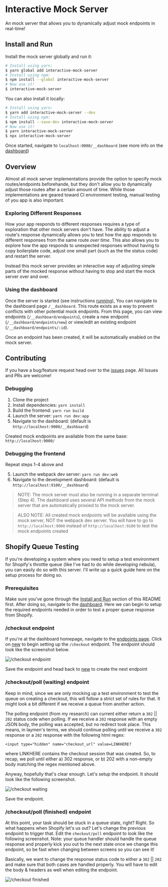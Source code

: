 # Interactive Mock Server

An mock server that allows you to dynamically adjust mock endpoints in real-time!

## Install and Run

Install the mock server globally and run it:
```sh
# Install using yarn:
$ yarn global add interactive-mock-server
# Install using npm:
$ npm install --global interactive-mock-server
# Now use it!
$ interactive-mock-server
```

You can also install it locally:
```sh
# Install using yarn:
$ yarn add interactive-mock-server --dev
# Install using npm:
$ npm install --save-dev interactive-mock-server
# Now use it!
$ yarn interactive-mock-server
$ npx interactive-mock-server
```

Once started, navigate to `localhost:9000/__dashboard` (see more info on the [dashboard](#using-the-dashboard))

## Overview

Almost all mock server implementations provide the option to specify mock routes/endpoints 
beforehande, but they don't allow you to dynamically adjust those routes after a certain 
amount of time. While those implementations are geared toward CI environment testing, manual 
testing of you app is also important.

### Exploring Different Responses

How your app responds to different responses requires a type of exploration that other mock 
servers don't have. The ability to adjust a route's response dynamically allows you to test 
how the app responds to different responses from the same route _over time_. This also allows 
you to explore how the app responds to unexpected responses without having to copy boilerplate 
code, adjust one small part (such as the the status code) and restart the server. 

Instead this mock server provides an interactive way of adjusting simple parts of the mocked 
response without having to stop and start the mock server over and over.

### Using the dashboard

Once the server is started (see instructions [running](#install-and-run)), You can navigate to the
dashboard page `/__dashboard`. This route exists as a way to prevent conflicts with other 
potential mock endpoints. From this page, you can view endpoints (`/__dashboard/endpoints`), 
create a new endpoint (`/__dashboard/endpoints/new`) or view/edit an existing endpoint 
(`/__dashboard/endpoints/:id`). 

Once an endpoint has been created, it will be automatically enabled on the mock server. 

## Contributing

If you have a bug/feature request head over to the [issues](https://github.com/pr1sm/interactive-mock-server/issues) page. 
All Issues and PRs are welcome!

### Debugging

1. Clone the project
2. Install dependencies: `yarn install`
3. Build the frontend: `yarn run build`
4. Launch the server: `yarn run dev:app`
5. Navigate to the dashboard: (default is `http://localhost:9000/__dashboard`)

Created mock endpoints are available from the same base: `http://localhost:9000/`

### Debugging the frontend

Repeat steps 1-4 above and

5. Launch the webpack dev server: `yarn run dev:web`
6. Navigate to the development dashboard: (default is `http://localhost:9100/__dashboard`)

> NOTE: The mock server must also be running in a separate terminal (Step 4). The dashboard uses 
> several API methods from the mock server that are automatically proxied to the mock server.

> ALSO NOTE: All created mock endpoints will be available using the mock server, NOT the webpack
> dev server. You will have to go to `http://localhost:9000` instead of `http://localhost:9100` 
> to test the mock endpoints created


## Shopify Queue Testing

If you're developing a system where you need to setup a test environment for Shopify's throttle queue (like I've had to do while developing nebula), you can easily do so with this server. I'll write up a quick guide here on the setup process for doing so.

### Prerequisites

Make sure you've gone through the [Install and Run](https://github.com/walmat/interactive-mock-server/blob/master/README.md#install-and-run) section of this README first. After doing so, navigate to the [dashboard](http://localhost:9000/__dashboard). Here we can begin to setup the required endpoints needed in order to test a proper queue response from Shopify.

### /checkout endpoint

If you're at the dashboard homepage, navigate to the [endpoints page](http://localhost:9000/__dashboard/endpoints). Click on [new](http://localhost:9000/__dashboard/endpoints/new) to begin setting up the `/checkout` endpoint. The endpoint should look like the screenshot below.

![/checkout endpoint](checkout_poll.png?raw=true)

Save the endpoint and head back to [new](http://localhost:9000/__dashboard/endpoints/new) to create the next endpoint

### /checkout/poll (waiting) endpoint

Keep in mind, since we are only mocking up a test environment to test the queue on creating a checkout, this will follow a strict set of rules for that. It might look a bit different if we receive a queue from another action.

The polling endpoint (from my research) can current either return a `302` || `202` status code when polling. If we receive a `202` response with an empty JSON body, the polling was accepted, but no redirect took place. This means, in laymen's terms, we should continue polling until we receive a `302` response or a `202` response with the following html regex:

```
<input type="hidden" name="checkout_url" value=LINKHERE?
```

where LINKHERE contains the checkout session that was created. So, to recap, we poll until either a) 302 response, or b) 202 with a non-empty body matching the regex mentioned above. 

Anyway, hopefully that's clear enough. Let's setup the endpoint. It should look like the following screenshot.

![/checkout waiting](checkout_poll_waiting.png?raw=true)

Save the endpoint.

### /checkout/poll (finished) endpoint

At this point, your task should be stuck in a queue state, right? Right. So what happens when Shopify let's us out? Let's change the previous endpoint to trigger that. Edit the `checkout/poll` endpoint to look like the following screenshot. Note: your queue handler should handle the queue response and properly kick you out to the next state once we change this endpoint, so be fast when changing between screens so you can see it!

Basically, we want to change the response status code to either a `302` || `202` and make sure that both cases are handled properly. You will have to edit the body & headers as well when editing the endpoint. 

![/checkout finished](checkout_poll_finished.png?raw=true)
